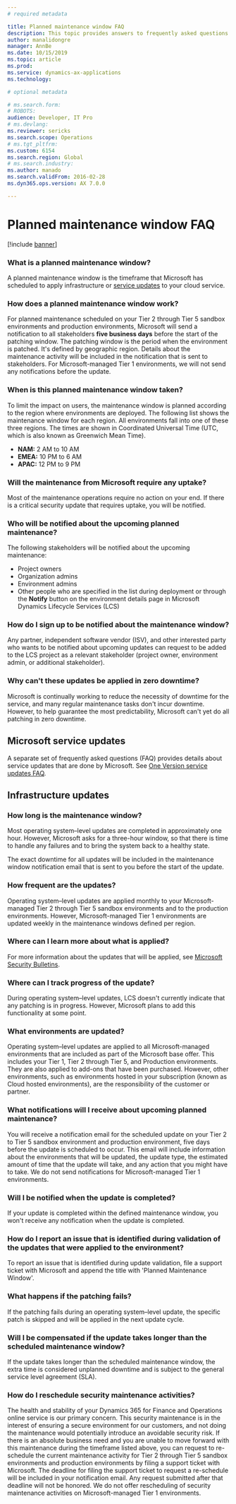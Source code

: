 ```yaml
---
# required metadata

title: Planned maintenance window FAQ
description: This topic provides answers to frequently asked questions about the Microsoft planned maintenance windows.
author: manalidongre
manager: AnnBe
ms.date: 10/15/2019
ms.topic: article
ms.prod: 
ms.service: dynamics-ax-applications
ms.technology: 

# optional metadata

# ms.search.form: 
# ROBOTS: 
audience: Developer, IT Pro
# ms.devlang: 
ms.reviewer: sericks
ms.search.scope: Operations
# ms.tgt_pltfrm: 
ms.custom: 6154
ms.search.region: Global
# ms.search.industry: 
ms.author: manado
ms.search.validFrom: 2016-02-28
ms.dyn365.ops.version: AX 7.0.0

---
```


# Planned maintenance window FAQ
[!include [banner](../includes/banner.md)]

### What is a planned maintenance window?
A planned maintenance window is the timeframe that Microsoft has scheduled to apply infrastructure or [service updates](../../fin-ops/get-started/one-version.md) to your cloud service.

### How does a planned maintenance window work?
For planned maintenance scheduled on your Tier 2 through Tier 5 sandbox environments and production environments, Microsoft will send a notification to all stakeholders **five business days** before the start of the patching window. The patching window is the period when the environment is patched. It's defined by geographic region. Details about the maintenance activity will be included in the notification that is sent to stakeholders. For Microsoft-managed Tier 1 environments, we will not send any notifications before the update. 

### When is this planned maintenance window taken?
To limit the impact on users, the maintenance window is planned according to the region where environments are deployed. The following list shows the maintenance window for each region. All environments fall into one of these three regions. The times are shown in Coordinated Universal Time (UTC, which is also known as Greenwich Mean Time).

- **NAM:** 2 AM to 10 AM
- **EMEA:** 10 PM to 6 AM
- **APAC:** 12 PM to 9 PM

### Will the maintenance from Microsoft require any uptake?
Most of the maintenance operations require no action on your end. If there is a critical security update that requires uptake, you will be notified.

### Who will be notified about the upcoming planned maintenance?
The following stakeholders will be notified about the upcoming maintenance:

- Project owners
- Organization admins
- Environment admins
- Other people who are specified in the list during deployment or through the **Notify** button on the environment details page in Microsoft Dynamics Lifecycle Services (LCS)

### How do I sign up to be notified about the maintenance window?
Any partner, independent software vendor (ISV), and other interested party who wants to be notified about upcoming updates can request to be added to the LCS project as a relevant stakeholder (project owner, environment admin, or additional stakeholder).

### Why can't these updates be applied in zero downtime?
Microsoft is continually working to reduce the necessity of downtime for the service, and many regular maintenance tasks don't incur downtime. However, to help guarantee the most predictability, Microsoft can't yet do all patching in zero downtime.

## Microsoft service updates 
A separate set of frequently asked questions (FAQ) provides details about service updates that are done by Microsoft. See [One Version service updates FAQ](../../fin-ops/get-started/one-version.md).

## Infrastructure updates 

### How long is the maintenance window?
Most operating system–level updates are completed in approximately one hour. However, Microsoft asks for a three-hour window, so that there is time to handle any failures and to bring the system back to a healthy state. 

The exact downtime for all updates will be included in the maintenance window notification email that is sent to you before the start of the update.

### How frequent are the updates?
Operating system–level updates are applied monthly to your Microsoft-managed Tier 2 through Tier 5 sandbox environments and to the production environments. However, Microsoft-managed Tier 1 environments are updated weekly in the maintenance windows defined per region.

### Where can I learn more about what is applied?
For more information about the updates that will be applied, see [Microsoft Security Bulletins](https://technet.microsoft.com/security/bulletins.aspx).

### Where can I track progress of the update?
During operating system–level updates, LCS doesn't currently indicate that any patching is in progress. However, Microsoft plans to add this functionality at some point.

### What environments are updated?
Operating system–level updates are applied to all Microsoft-managed environments that are included as part of the Microsoft base offer. This includes your Tier 1, Tier 2 through Tier 5, and Production environments. They are also applied to add-ons that have been purchased. However, other environments, such as environments hosted in your subscription (known as Cloud hosted environments), are the responsibility of the customer or partner.

### What notifications will I receive about upcoming planned maintenance?
You will receive a notification email for the scheduled update on your Tier 2 to Tier 5 sandbox environment and production environment, five days before the update is scheduled to occur. This email will include information about the environments that will be updated, the update type, the estimated amount of time that the update will take, and any action that you might have to take. We do not send notifications for Microsoft-managed Tier 1 environments. 

### Will I be notified when the update is completed?
If your update is completed within the defined maintenance window, you won't receive any notification when the update is completed. 

### How do I report an issue that is identified during validation of the updates that were applied to the environment?
To report an issue that is identified during update validation, file a support ticket with Microsoft and append the title with 'Planned Maintenance Window'.

### What happens if the patching fails?
If the patching fails during an operating system–level update, the specific patch is skipped and will be applied in the next update cycle.

### Will I be compensated if the update takes longer than the scheduled maintenance window?
If the update takes longer than the scheduled maintenance window, the extra time is considered unplanned downtime and is subject to the general service level agreement (SLA).

### How do I reschedule security maintenance activities?
The health and stability of your Dynamics 365 for Finance and Operations online service is our primary concern. This security maintenance is in the interest of ensuring a secure environment for our customers, and not doing the maintenance would potentially introduce an avoidable security risk. If there is an absolute business need and you are unable to move forward with this maintenance during the timeframe listed above, you can request to re-schedule the current maintenance activity for Tier 2 through Tier 5 sandbox environments and production environments by filing a support ticket with Microsoft. The deadline for filing the support ticket to request a re-schedule will be included in your notification email. Any request submitted after that deadline will not be honored. We do not offer rescheduling of security maintenance activities on Microsoft-managed Tier 1 environments.
